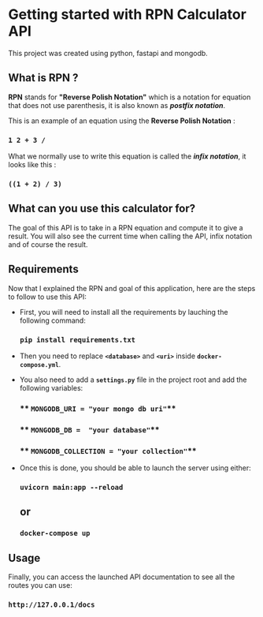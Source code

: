 # Getting started with RPN Calculator API

This project was created using python, fastapi and mongodb.

## What is RPN ?

**RPN** stands for **"Reverse Polish Notation"** which is a notation for equation that does not use parenthesis, it is also known as ***postfix notation***. 

This is an example of an equation using the **Reverse Polish Notation** : 
### **`1 2 + 3 /`**

What we normally use to write this equation is called the ***infix notation***, it looks like this :
### **`((1 + 2) / 3)`**

## What can you use this calculator for?

The goal of this API is to take in a RPN equation and compute it to give a result.
You will also see the current time when calling the API, infix notation and of course the result.

## Requirements

Now that I explained the RPN and goal of this application, here are the steps to follow to use this API:

* First, you will need to install all the requirements by lauching the following command:

    ### **`pip install requirements.txt`**

* Then you need to replace **`<database>`** and **`<uri>`** inside **`docker-compose.yml`**.

* You also need to add a  **`settings.py`** file in the project root and add the following variables:

    ### ** `MONGODB_URI = "your mongo db uri"`**  
    ### ** `MONGODB_DB =  "your database"`** 
    ### ** `MONGODB_COLLECTION = "your collection"`** 

* Once this is done, you should be able to launch the server using either:

    ### **`uvicorn main:app --reload`**

    ## or

    ### **`docker-compose up`**
 

## Usage

Finally, you can access the launched API documentation to see all the routes you can use:

### **`http://127.0.0.1/docs`**